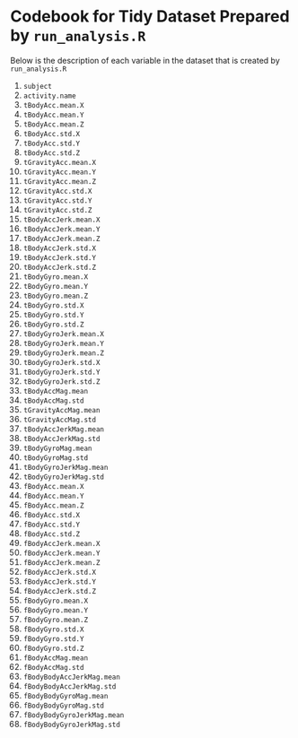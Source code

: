 Codebook for Tidy Dataset Prepared by `run_analysis.R`
================================================

Below is the description of each variable in the dataset that is created by `run_analysis.R`

1. `subject`
2. `activity.name`
3. `tBodyAcc.mean.X`
4.  `tBodyAcc.mean.Y`
5.  `tBodyAcc.mean.Z`
6. `tBodyAcc.std.X`
7. `tBodyAcc.std.Y`
8. `tBodyAcc.std.Z`
9. `tGravityAcc.mean.X`
10. `tGravityAcc.mean.Y`
11. `tGravityAcc.mean.Z`
12. `tGravityAcc.std.X`
13. `tGravityAcc.std.Y`
14. `tGravityAcc.std.Z`
15. `tBodyAccJerk.mean.X`
16. `tBodyAccJerk.mean.Y`
17. `tBodyAccJerk.mean.Z`
18. `tBodyAccJerk.std.X`
19. `tBodyAccJerk.std.Y`
20. `tBodyAccJerk.std.Z`
21. `tBodyGyro.mean.X`
22. `tBodyGyro.mean.Y`
23. `tBodyGyro.mean.Z`
24. `tBodyGyro.std.X`
25. `tBodyGyro.std.Y`
26. `tBodyGyro.std.Z`
27. `tBodyGyroJerk.mean.X`
28. `tBodyGyroJerk.mean.Y`
29. `tBodyGyroJerk.mean.Z`
30. `tBodyGyroJerk.std.X`
31. `tBodyGyroJerk.std.Y`
32. `tBodyGyroJerk.std.Z`
33. `tBodyAccMag.mean`
34. `tBodyAccMag.std`
35. `tGravityAccMag.mean`
36. `tGravityAccMag.std`
37. `tBodyAccJerkMag.mean`
38. `tBodyAccJerkMag.std`
39. `tBodyGyroMag.mean`
40. `tBodyGyroMag.std`
41. `tBodyGyroJerkMag.mean`
42. `tBodyGyroJerkMag.std`
43. `fBodyAcc.mean.X`
44. `fBodyAcc.mean.Y`
45. `fBodyAcc.mean.Z`
46. `fBodyAcc.std.X`
47. `fBodyAcc.std.Y`
48. `fBodyAcc.std.Z`
49. `fBodyAccJerk.mean.X`
50. `fBodyAccJerk.mean.Y`
51. `fBodyAccJerk.mean.Z`
52. `fBodyAccJerk.std.X`
53. `fBodyAccJerk.std.Y`
54. `fBodyAccJerk.std.Z`
55. `fBodyGyro.mean.X`
56. `fBodyGyro.mean.Y`
57. `fBodyGyro.mean.Z`
58. `fBodyGyro.std.X`
59. `fBodyGyro.std.Y`
60. `fBodyGyro.std.Z`
61. `fBodyAccMag.mean`
62. `fBodyAccMag.std`
63. `fBodyBodyAccJerkMag.mean`
64. `fBodyBodyAccJerkMag.std`
65. `fBodyBodyGyroMag.mean`
66. `fBodyBodyGyroMag.std`
67. `fBodyBodyGyroJerkMag.mean`
68. `fBodyBodyGyroJerkMag.std`
